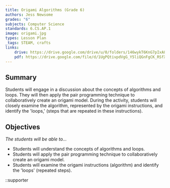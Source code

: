 ```yaml
---
title: Origami Algorithms (Grade 6)
authors: Jess Newsome
grades: "6"
subjects: Computer Science
standards: 6.CS.AP.1
image: origami.jpg
types: Lesson Plan
_tags: STEAM, crafts
links:
    drive: https://drive.google.com/drive/u/0/folders/146wykT6KnG7pIxA8Tfxfmttkodg0hBnb
    pdf: https://drive.google.com/file/d/1UgPQtivpdVgG_Y5liQGnFgCK_RSfXe3d/view?usp=drive_link
---
```


## Summary

Students will engage in a discussion about the concepts of algorithms and loops. They will then apply the pair programming technique to collaboratively create an origami model. During the activity, students will closely examine the algorithm, represented by the origami instructions, and identify the 'loops,' (steps that are repeated in these instructions).

## Objectives

*The students will be able to...*

* Students will understand the concepts of algorithms and loops.
* Students will apply the pair programming technique to collaboratively create an origami model.
* Students will examine the origami instructions (algorithm) and identify the 'loops' (repeated steps).

::supporter